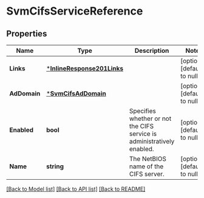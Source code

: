 # SvmCifsServiceReference

## Properties
Name | Type | Description | Notes
------------ | ------------- | ------------- | -------------
**Links** | [***InlineResponse201Links**](inline_response_201__links.md) |  | [optional] [default to null]
**AdDomain** | [***SvmCifsAdDomain**](svm_cifs_ad_domain.md) |  | [optional] [default to null]
**Enabled** | **bool** | Specifies whether or not the CIFS service is administratively enabled.  | [optional] [default to null]
**Name** | **string** | The NetBIOS name of the CIFS server. | [optional] [default to null]

[[Back to Model list]](../README.md#documentation-for-models) [[Back to API list]](../README.md#documentation-for-api-endpoints) [[Back to README]](../README.md)


